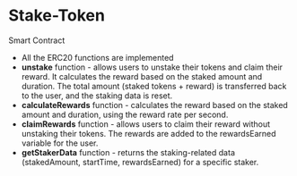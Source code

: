 # Stake-Token
Smart Contract
<ul>
  <li>All the ERC20 functions are implemented</li>
  <li><b>unstake</b> function -  allows users to unstake their tokens and claim their reward. It calculates the reward based on the staked amount and duration. The total amount (staked tokens + reward) is transferred back to the user, and the staking data is reset. </li>
  <li><b>calculateRewards</b> function - calculates the reward based on the staked amount and duration, using the reward rate per second.</li>
  <li><b>claimRewards</b> function - allows users to claim their reward without unstaking their tokens. The rewards are added to the rewardsEarned variable for the user.</li>
  <li><b>getStakerData</b> function - returns the staking-related data (stakedAmount, startTime, rewardsEarned) for a specific staker.</li>
 </ul>
